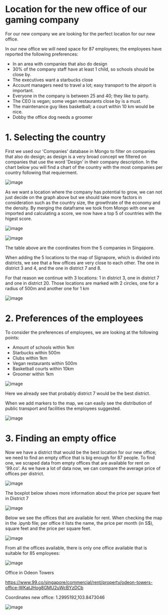 # Location for the new office of our gaming company

For our new company we are looking for the perfect location for our new office.

In our new office we will need space for 87 employees; the employees have reported the following preferences:

- In an area with companies that also do design
- 30% of the company staff have at least 1 child, so schools should be close by.
- The executives want a starbucks close
- Account managers need to travel a lot; easy transport to the airport is important.
- Everyone in the company is between 25 and 40; they like to party.
- The CEO is vegan; some vegan restaurants close by is a must.
- The maintenance guy likes basketball; a court within 10 km would be nice.
- Dobby the office dog needs a groomer

# 1. Selecting the country

First we used our 'Companies' database in Mongo to filter on companies that also do design; as design is a very broad concept we filtered on companies that use the word 'Design' in their company description. In the chart below you will find a chart of the country with the most companies per country following that requierment. 

![image](https://user-images.githubusercontent.com/121023453/218573495-385f6be2-cdc1-42ae-bbdb-b231c5870abc.png)

As we want a location where the company has potential to grow, we can not just decide on the graph above but we should take more factors in consideration such as the country size, the growthrate of the economy and the density. By merging the dataframe we took from Mongo with one we imported and calculating a score, we now have a top 5 of countries with the higest score. 

![image](https://user-images.githubusercontent.com/121023453/218573573-9c1f3af5-3b5e-4159-965d-dd236d7d9127.png)

![image](https://user-images.githubusercontent.com/121023453/218574201-553f3c5c-7145-45de-ba57-f9ca12ede8ed.png)

The table above are the coordinates from the 5 companies in Singapore. 

When adding the 5 locations to the map of Signapore, which is divided into districts, we see that a few offices are very close to each other.
The one in district 3 and 4, and the one in district 7 and 8.

For that reason we continue with 3 locations: 1 in district 3, one in district 7 and one in district 20. Those locations are marked with 2 circles, one for a radius of 500m and another one for 1 km

![image](https://user-images.githubusercontent.com/121023453/218574506-c25c31b5-80b2-4ba7-a79d-0f93dec10434.png)

# 2. Preferences of the employees

To consider the preferences of employees, we are looking at the following points:
- Amount of schools within 1km
- Starbucks within 500m
- Clubs within 1km
- Vegan restaurants within 500m
- Basketball courts within 10km
- Groomer within 1km

![image](https://user-images.githubusercontent.com/121023453/218574742-76100493-fa47-404b-93b4-a8d064d8e08e.png)

Here we already see that probably district 7 would be the best district.

When we add markers to the map, we can easily see the distribution of public transport and facilities the employees suggested.

![image](https://user-images.githubusercontent.com/121023453/218575037-c7080da4-9ad5-4571-b39e-3445198dd2fc.png)

# 3. Finding an empty office

Now we have a district that would be the best location for our new office; we need to find an empty office that is big enough for 87 people. To find one, we scraped data from empty offices that are available for rent on '99.co'. As we have a lot of data now, we can compare the average price of offices per district.

![image](https://user-images.githubusercontent.com/121023453/218575274-4b528a2d-69e6-4d1f-a9b8-7dc646d17ea1.png)

The boxplot below shows more information about the price per square feet in District 7

![image](https://user-images.githubusercontent.com/121023453/218575367-1d45b2d0-fd66-4e3e-bae4-76f6059bc3db.png)

Below we see the offices that are available for rent. When checking the map in the .ipynb file; per office it lists the name, the price per month (in S$), square feet and the price per square feet. 

![image](https://user-images.githubusercontent.com/121023453/218693794-f3dd2446-a473-4bd7-8323-ab060d308cc8.png)

From all the offices available, there is only one office available that is suitable for 85 employees:

![image](https://user-images.githubusercontent.com/121023453/218693981-89605b33-9b1e-4322-b21e-6b0e3fcf08bf.png)

Office in Odeon Towers

https://www.99.co/singapore/commercial/rent/property/odeon-towers-office-WKatJHog8GMU2uWcBYzDCb

Coordinates new office: 1.2995192,103.8473046

![image](https://user-images.githubusercontent.com/121023453/218576171-70e395b5-298c-48d1-a1c5-827546901a64.png)
